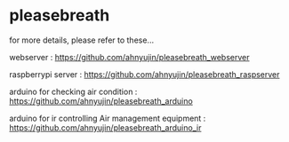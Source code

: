 # pleasebreath
for more details, please refer to these...

webserver : https://github.com/ahnyujin/pleasebreath_webserver

raspberrypi server : https://github.com/ahnyujin/pleasebreath_raspserver

arduino for checking air condition : https://github.com/ahnyujin/pleasebreath_arduino

arduino for ir controlling Air management equipment : https://github.com/ahnyujin/pleasebreath_arduino_ir

